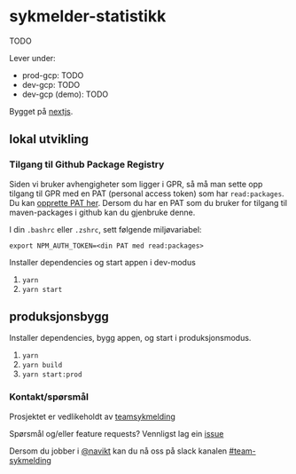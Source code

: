 # sykmelder-statistikk

TODO

Lever under:

-   prod-gcp: TODO
-   dev-gcp: TODO
-   dev-gcp (demo): TODO

Bygget på [nextjs](https://nextjs.org/).

## lokal utvikling

### Tilgang til Github Package Registry

Siden vi bruker avhengigheter som ligger i GPR,
så må man sette opp tilgang til GPR med en PAT (personal access token)
som har `read:packages`. Du kan [opprette PAT her](https://github.com/settings/tokens).
Dersom du har en PAT som du bruker for tilgang til maven-packages i github kan du gjenbruke denne.

I din `.bashrc` eller `.zshrc`, sett følgende miljøvariabel:

`export NPM_AUTH_TOKEN=<din PAT med read:packages>`

Installer dependencies og start appen i dev-modus

1. `yarn`
2. `yarn start`

## produksjonsbygg

Installer dependencies, bygg appen, og start i produksjonsmodus.

1. `yarn`
2. `yarn build`
3. `yarn start:prod`

### Kontakt/spørsmål

Prosjektet er vedlikeholdt av [teamsykmelding](CODEOWNERS)

Spørsmål og/eller feature requests? Vennligst lag ein [issue](https://github.com/navikt/statistikk-sykmelder/issues)

Dersom du jobber i [@navikt](https://github.com/navikt) kan du nå oss på slack
kanalen [#team-sykmelding](https://nav-it.slack.com/archives/CMA3XV997)
